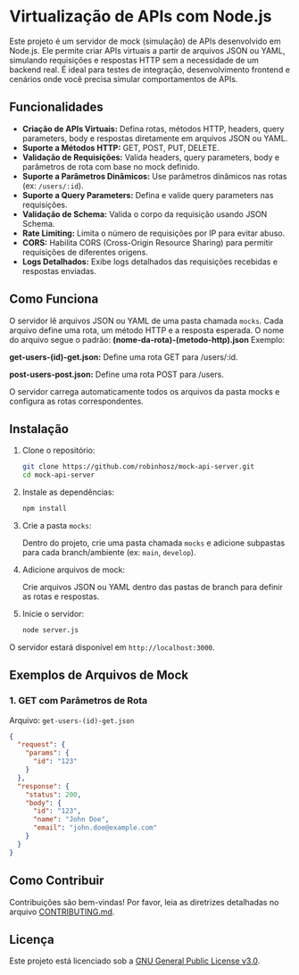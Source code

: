 # Virtualização de APIs com Node.js

Este projeto é um servidor de mock (simulação) de APIs desenvolvido em Node.js. Ele permite criar APIs virtuais a partir de arquivos JSON ou YAML, simulando requisições e respostas HTTP sem a necessidade de um backend real. É ideal para testes de integração, desenvolvimento frontend e cenários onde você precisa simular comportamentos de APIs.

## Funcionalidades

- **Criação de APIs Virtuais:** Defina rotas, métodos HTTP, headers, query parameters, body e respostas diretamente em arquivos JSON ou YAML.
- **Suporte a Métodos HTTP:** GET, POST, PUT, DELETE.
- **Validação de Requisições:** Valida headers, query parameters, body e parâmetros de rota com base no mock definido.
- **Suporte a Parâmetros Dinâmicos:** Use parâmetros dinâmicos nas rotas (ex: `/users/:id`).
- **Suporte a Query Parameters:** Defina e valide query parameters nas requisições.
- **Validação de Schema:** Valida o corpo da requisição usando JSON Schema.
- **Rate Limiting:** Limita o número de requisições por IP para evitar abuso.
- **CORS:** Habilita CORS (Cross-Origin Resource Sharing) para permitir requisições de diferentes origens.
- **Logs Detalhados:** Exibe logs detalhados das requisições recebidas e respostas enviadas.

## Como Funciona

O servidor lê arquivos JSON ou YAML de uma pasta chamada `mocks`. Cada arquivo define uma rota, um método HTTP e a resposta esperada. O nome do arquivo segue o padrão:
**(nome-da-rota)-(metodo-http).json**
Exemplo:

**get-users-(id)-get.json:** Define uma rota GET para /users/:id.

**post-users-post.json:** Define uma rota POST para /users.

O servidor carrega automaticamente todos os arquivos da pasta mocks e configura as rotas correspondentes.

## Instalação

1. Clone o repositório:

    ```bash
    git clone https://github.com/robinhosz/mock-api-server.git
    cd mock-api-server
    ```

2. Instale as dependências:

    ```bash
    npm install
    ```

3. Crie a pasta `mocks`:
   
   Dentro do projeto, crie uma pasta chamada `mocks` e adicione subpastas para cada branch/ambiente (ex: `main`, `develop`).

4. Adicione arquivos de mock:
   
   Crie arquivos JSON ou YAML dentro das pastas de branch para definir as rotas e respostas.

5. Inicie o servidor:

    ```bash
    node server.js
    ```

O servidor estará disponível em `http://localhost:3000`.

## Exemplos de Arquivos de Mock

### 1. GET com Parâmetros de Rota

Arquivo: `get-users-(id)-get.json`

```json
{
  "request": {
    "params": {
      "id": "123"
    }
  },
  "response": {
    "status": 200,
    "body": {
      "id": "123",
      "name": "John Doe",
      "email": "john.doe@example.com"
    }
  }
}
```

## Como Contribuir

Contribuições são bem-vindas! Por favor, leia as diretrizes detalhadas no arquivo [CONTRIBUTING.md](https://github.com/robinhosz/mock-api-server/blob/master/CONTRIBUTING.md).

## Licença

Este projeto está licenciado sob a [GNU General Public License v3.0](https://github.com/robinhosz/mock-api-server/blob/master/LICENSE).